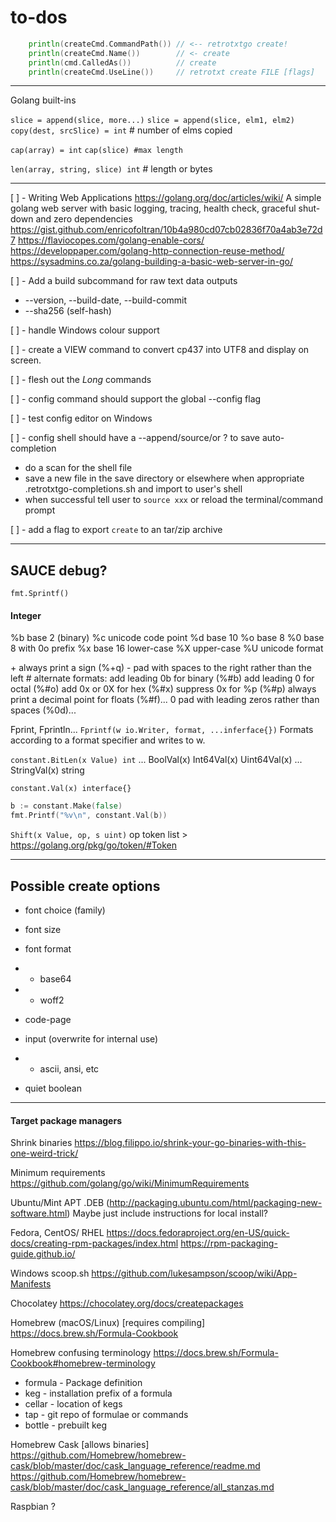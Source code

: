 # to-dos

```go
    println(createCmd.CommandPath()) // <-- retrotxtgo create!
    println(createCmd.Name())        // <- create
    println(cmd.CalledAs())          // create
    println(createCmd.UseLine())     // retrotxt create FILE [flags]
```

---

Golang built-ins

`slice = append(slice, more...)` `slice = append(slice, elm1, elm2)`
`copy(dest, srcSlice) = int` # number of elms copied

`cap(array) = int` `cap(slice) #max length`

`len(array, string, slice) int` # length or bytes

---

[ ] - Writing Web Applications https://golang.org/doc/articles/wiki/
A simple golang web server with basic logging, tracing, health check, graceful shut-down and zero dependencies
https://gist.github.com/enricofoltran/10b4a980cd07cb02836f70a4ab3e72d7
https://flaviocopes.com/golang-enable-cors/
https://developpaper.com/golang-http-connection-reuse-method/
https://sysadmins.co.za/golang-building-a-basic-web-server-in-go/

[ ] - Add a build subcommand for raw text data outputs

- --version, --build-date, --build-commit
- --sha256 (self-hash)

[ ] - handle Windows colour support

[ ] - create a VIEW command to convert cp437 into UTF8 and display on screen.

[ ] - flesh out the _Long_ commands

[ ] - config command should support the global --config flag

[ ] - test config editor on Windows

[ ] - config shell should have a --append/source/or ? to save auto-completion

- do a scan for the shell file
- save a new file in the save directory or elsewhere when appropriate .retrotxtgo-completions.sh and import to user's shell
- when successful tell user to `source xxx` or reload the terminal/command prompt

[ ] - add a flag to export `create` to an tar/zip archive

---

## SAUCE debug?

`fmt.Sprintf()`

#### Integer

%b base 2 (binary)
%c unicode code point
%d base 10
%o base 8
%0 base 8 with 0o prefix
%x base 16 lower-case %X upper-case
%U unicode format

\+ always print a sign (%+q)
\- pad with spaces to the right rather than the left
\# alternate formats:
add leading 0b for binary (%#b)
add leading 0 for octal (%#o)
add 0x or 0X for hex (%#x)
suppress 0x for %p (%#p)
always print a decimal point for floats (%#f)...
0 pad with leading zeros rather than spaces (%0d)...

Fprint, Fprintln... `Fprintf(w io.Writer, format, ...inferface{})`
Formats according to a format specifier and writes to w.

`constant.BitLen(x Value) int`
... BoolVal(x) Int64Val(x) Uint64Val(x)
... StringVal(x) string

`constant.Val(x) interface{}`

```go
b := constant.Make(false)
fmt.Printf("%v\n", constant.Val(b))
```

`Shift(x Value, op, s uint)`
op token list > https://golang.org/pkg/go/token/#Token

---

## Possible create options

- font choice (family)
- font size
- font format
- - base64
- - woff2

- code-page

- input (overwrite for internal use)
- - ascii, ansi, etc

- quiet boolean

---

#### Target package managers

Shrink binaries
https://blog.filippo.io/shrink-your-go-binaries-with-this-one-weird-trick/

Minimum requirements
https://github.com/golang/go/wiki/MinimumRequirements

Ubuntu/Mint APT .DEB (http://packaging.ubuntu.com/html/packaging-new-software.html)
Maybe just include instructions for local install?

Fedora, CentOS/ RHEL
https://docs.fedoraproject.org/en-US/quick-docs/creating-rpm-packages/index.html
https://rpm-packaging-guide.github.io/

Windows
scoop.sh
https://github.com/lukesampson/scoop/wiki/App-Manifests

Chocolatey
https://chocolatey.org/docs/createpackages

Homebrew (macOS/Linux) [requires compiling]
https://docs.brew.sh/Formula-Cookbook

Homebrew confusing terminology
https://docs.brew.sh/Formula-Cookbook#homebrew-terminology

- formula - Package definition
- keg - installation prefix of a formula
- cellar - location of kegs
- tap - git repo of formulae or commands
- bottle - prebuilt keg

Homebrew Cask [allows binaries]
https://github.com/Homebrew/homebrew-cask/blob/master/doc/cask_language_reference/readme.md
https://github.com/Homebrew/homebrew-cask/blob/master/doc/cask_language_reference/all_stanzas.md

Raspbian ?
